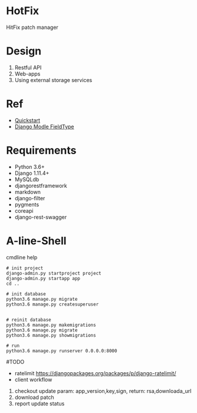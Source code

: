# HotFix
HitFix patch manager

# Design
1. Restful API 
2. Web-apps
3. Using external storage services

# Ref
* [Quickstart](http://www.django-rest-framework.org/tutorial/quickstart/) 
* [Django Modle FieldType](https://docs.djangoproject.com/en/1.11/ref/models/fields/)

# Requirements
* Python 3.6+
* Django 1.11.4+
* MySQLdb
* djangorestframework
* markdown
* django-filter
* pygments
* coreapi
* django-rest-swagger


# A-line-Shell
cmdline help
```
# init project
django-admin.py startproject project
django-admin.py startapp app
cd ..

# init database 
python3.6 manage.py migrate
python3.6 manage.py createsuperuser


# reinit database
python3.6 manage.py makemigrations
python3.6 manage.py migrate
python3.6 manage.py showmigrations

# run
python3.6 manage.py runserver 0.0.0.0:8000
```

#TODO
* ratelimit
  https://djangopackages.org/packages/p/django-ratelimit/
* client workflow
1. checkout update
  param: app\_version,key,sign,
  return: rsa,downloada\_url
2. download patch
3. report update status
